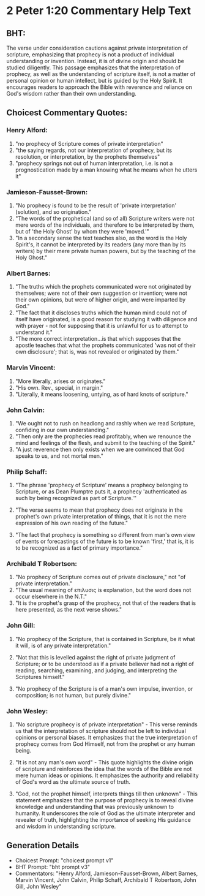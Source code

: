 # 2 Peter 1:20 Commentary Help Text

## BHT:
The verse under consideration cautions against private interpretation of scripture, emphasizing that prophecy is not a product of individual understanding or invention. Instead, it is of divine origin and should be studied diligently. This passage emphasizes that the interpretation of prophecy, as well as the understanding of scripture itself, is not a matter of personal opinion or human intellect, but is guided by the Holy Spirit. It encourages readers to approach the Bible with reverence and reliance on God's wisdom rather than their own understanding.

## Choicest Commentary Quotes:
### Henry Alford:
1. "no prophecy of Scripture comes of private interpretation"
2. "the saying regards, not our interpretation of prophecy, but its resolution, or interpretation, by the prophets themselves"
3. "prophecy springs not out of human interpretation, i.e. is not a prognostication made by a man knowing what he means when he utters it"

### Jamieson-Fausset-Brown:
1. "No prophecy is found to be the result of 'private interpretation' (solution), and so origination." 
2. "The words of the prophetical (and so of all) Scripture writers were not mere words of the individuals, and therefore to be interpreted by them, but of 'the Holy Ghost' by whom they were 'moved.'"
3. "In a secondary sense the text teaches also, as the word is the Holy Spirit's, it cannot be interpreted by its readers (any more than by its writers) by their mere private human powers, but by the teaching of the Holy Ghost."

### Albert Barnes:
1. "The truths which the prophets communicated were not originated by themselves; were not of their own suggestion or invention; were not their own opinions, but were of higher origin, and were imparted by God."
2. "The fact that it discloses truths which the human mind could not of itself have originated, is a good reason for studying it with diligence and with prayer - not for supposing that it is unlawful for us to attempt to understand it."
3. "The more correct interpretation...is that which supposes that the apostle teaches that what the prophets communicated 'was not of their own disclosure'; that is, was not revealed or originated by them."

### Marvin Vincent:
1. "More literally, arises or originates."
2. "His own. Rev., special, in margin."
3. "Literally, it means loosening, untying, as of hard knots of scripture."

### John Calvin:
1. "We ought not to rush on headlong and rashly when we read Scripture, confiding in our own understanding."
2. "Then only are the prophecies read profitably, when we renounce the mind and feelings of the flesh, and submit to the teaching of the Spirit."
3. "A just reverence then only exists when we are convinced that God speaks to us, and not mortal men."

### Philip Schaff:
1. "The phrase 'prophecy of Scripture' means a prophecy belonging to Scripture, or as Dean Plumptre puts it, a prophecy 'authenticated as such by being recognized as part of Scripture.'" 

2. "The verse seems to mean that prophecy does not originate in the prophet's own private interpretation of things, that it is not the mere expression of his own reading of the future." 

3. "The fact that prophecy is something so different from man's own view of events or forecastings of the future is to be known 'first,' that is, it is to be recognized as a fact of primary importance."

### Archibald T Robertson:
1. "No prophecy of Scripture comes out of private disclosure," not "of private interpretation."
2. "The usual meaning of επιλυσις is explanation, but the word does not occur elsewhere in the N.T."
3. "It is the prophet's grasp of the prophecy, not that of the readers that is here presented, as the next verse shows."

### John Gill:
1. "No prophecy of the Scripture, that is contained in Scripture, be it what it will, is of any private interpretation." 

2. "Not that this is levelled against the right of private judgment of Scripture; or to be understood as if a private believer had not a right of reading, searching, examining, and judging, and interpreting the Scriptures himself."

3. "No prophecy of the Scripture is of a man's own impulse, invention, or composition; is not human, but purely divine."

### John Wesley:
1. "No scripture prophecy is of private interpretation" - This verse reminds us that the interpretation of scripture should not be left to individual opinions or personal biases. It emphasizes that the true interpretation of prophecy comes from God Himself, not from the prophet or any human being.

2. "It is not any man's own word" - This quote highlights the divine origin of scripture and reinforces the idea that the words of the Bible are not mere human ideas or opinions. It emphasizes the authority and reliability of God's word as the ultimate source of truth.

3. "God, not the prophet himself, interprets things till then unknown" - This statement emphasizes that the purpose of prophecy is to reveal divine knowledge and understanding that was previously unknown to humanity. It underscores the role of God as the ultimate interpreter and revealer of truth, highlighting the importance of seeking His guidance and wisdom in understanding scripture.


## Generation Details
- Choicest Prompt: "choicest prompt v1"
- BHT Prompt: "bht prompt v3"
- Commentators: "Henry Alford, Jamieson-Fausset-Brown, Albert Barnes, Marvin Vincent, John Calvin, Philip Schaff, Archibald T Robertson, John Gill, John Wesley"
